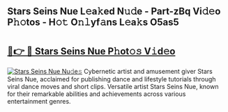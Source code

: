 ## Stars Seins Nue L𝚎a𝚔ed N𝚞𝚍e - Part-zBq Vi𝚍𝚎o P𝚑𝚘tos - H𝚘𝚝 O𝚗𝚕yf𝚊ns L𝚎a𝚔s O5as5

# <h2><a href="http://kf2m2za.oniu.top/?m=Stars+Seins+Nue">🔗👉 🔴 Stars Seins Nue P𝚑ot𝚘𝚜 V𝚒d𝚎o</a></h2>

[![Stars Seins Nue Nu𝚍e𝚜](https://i.imgur.com/0qMVB7G.gif)](http://kf2m2za.oniu.top/?m=Stars+Seins+Nue)
Cybernetic artist and amusement giver Stars Seins Nue, acclaimed for publishing dance and lifestyle tutorials through viral dance moves and short clips. Versatile artist Stars Seins Nue, known for their remarkable abilities and achievements across various entertainment genres.  

